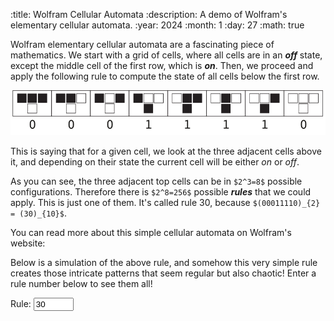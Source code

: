 :title: Wolfram Cellular Automata
:description: A demo of Wolfram's elementary cellular automata.
:year: 2024
:month: 1
:day: 27
:math: true

Wolfram elementary cellular automata are a fascinating piece of mathematics. We start with a grid of cells, where all cells are in an ***off*** state, except the middle cell of the first row, which is ***on***. Then, we proceed and apply the following rule to compute the state of all cells below the first row.

![rules](/assets/automata/automata.svg)

This is saying that for a given cell, we look at the three adjacent cells above it, and depending on their state the current cell will be either *on* or *off*.

As you can see, the three adjacent top cells can be in `$2^3=8$` possible configurations. Therefore there is `$2^8=256$` possible ***rules*** that we could apply. This is just one of them. It's called rule 30, because `$(00011110)_{2} = (30)_{10}$`.

You can read more about this simple cellular automata on Wolfram's website:

[](https://mathworld.wolfram.com/ElementaryCellularAutomaton.html)

Below is a simulation of the above rule, and somehow this very simple rule creates those intricate patterns that seem regular but also chaotic! Enter a rule number below to see them all!

<canvas class="article-block" id="canvas"></canvas>
<div class="article-center-row"><div><span class="text">Rule: </span><input type="number" min="0" max="255" value="30" id="rule"></div></div>
<script src="/scripts/canvas.js"></script>
<script src="/assets/automata/automata.js"></script>
